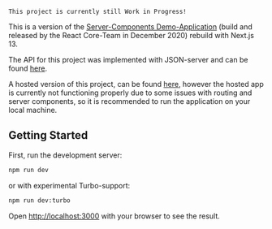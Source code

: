 ```
This project is currently still Work in Progress!
```

This is a version of the [Server-Components Demo-Application](https://github.com/reactjs/server-components-demo) (build and released by the React Core-Team in December 2020) rebuild with Next.js 13.

The API for this project was implemented with JSON-server and can be found [here](https://github.com/Pobermeier/next13-notes-app-api).

A hosted version of this project, can be found [here](https://next13-notes-app.vercel.app/note/m_LJ1lo7IdcNsNfs-CSF9), however the hosted app is currently not functioning properly due to some issues with routing and server components, so it is recommended to run the application on your local machine.

## Getting Started

First, run the development server:

```bash
npm run dev
```

or with experimental Turbo-support:

```bash
npm run dev:turbo
```


Open [http://localhost:3000](http://localhost:3000) with your browser to see the result.
